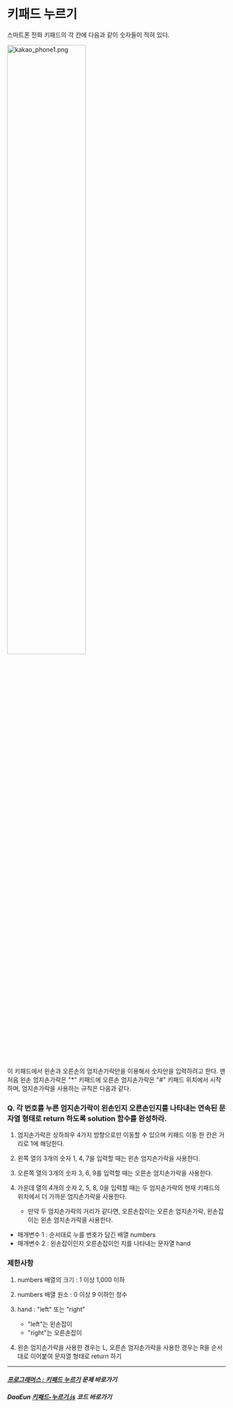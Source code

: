 
# 키패드 누르기

스마트폰 전화 키패드의 각 칸에 다음과 같이 숫자들이 적혀 있다.

<img src="https://grepp-programmers.s3.ap-northeast-2.amazonaws.com/files/production/4b69a271-5f4a-4bf4-9ebf-6ebed5a02d8d/kakao_phone1.png" width="60%" height="auto" alt="kakao_phone1.png"></img>

이 키패드에서 왼손과 오른손의 엄지손가락만을 이용해서 숫자만을 입력하려고 한다.
맨 처음 왼손 엄지손가락은 "*" 키패드에 오른손 엄지손가락은 "#" 키패드 위치에서 시작하며, 엄지손가락을 사용하는 규칙은 다음과 같다.

### Q. 각 번호를 누른 엄지손가락이 왼손인지 오른손인지를 나타내는 연속된 문자열 형태로 return 하도록 solution 함수를 완성하라.

1. 엄지손가락은 상하좌우 4가지 방향으로만 이동할 수 있으며 키패드 이동 한 칸은 거리로 1에 해당한다.
  
2. 왼쪽 열의 3개의 숫자 1, 4, 7을 입력할 때는 왼손 엄지손가락을 사용한다.
  
3. 오른쪽 열의 3개의 숫자 3, 6, 9를 입력할 때는 오른손 엄지손가락을 사용한다.

4. 가운데 열의 4개의 숫자 2, 5, 8, 0을 입력할 때는 두 엄지손가락의 현재 키패드의 위치에서 더 가까운 엄지손가락을 사용한다.
   - 만약 두 엄지손가락의 거리가 같다면, 오른손잡이는 오른손 엄지손가락, 왼손잡이는 왼손 엄지손가락을 사용한다.
 
- 매개변수 1 : 순서대로 누를 번호가 담긴 배열 numbers
- 매개변수 2 : 왼손잡이인지 오른손잡이인 지를 나타내는 문자열 hand

### 제한사항
1. numbers 배열의 크기 : 1 이상 1,000 이하

2. numbers 배열 원소 : 0 이상 9 이하인 정수

3. hand : "left" 또는 "right"
    - "left"는 왼손잡이
    - "right"는 오른손잡이
 
4. 왼손 엄지손가락을 사용한 경우는 L, 오른손 엄지손가락을 사용한 경우는 R을 순서대로 이어붙여 문자열 형태로 return 하기

***

#### _[프로그래머스 : 키패드 누르기](https://programmers.co.kr/learn/courses/30/lessons/67256) 문제 바로가기_

#### _DaaEun [키패드-누르기.js](https://github.com/DaaEun/Practicing-Co-Te/blob/main/Level%201/%ED%82%A4%ED%8C%A8%EB%93%9C-%EB%88%84%EB%A5%B4%EA%B8%B0.js) 코드 바로가기_

